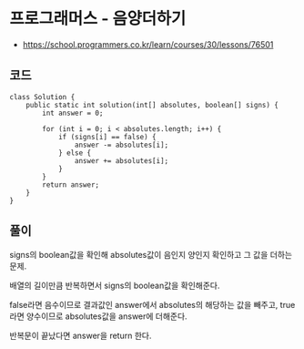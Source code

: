 # 프로그래머스 - 음양더하기
- https://school.programmers.co.kr/learn/courses/30/lessons/76501

## 코드
```
class Solution {
    public static int solution(int[] absolutes, boolean[] signs) {
        int answer = 0;
        
        for (int i = 0; i < absolutes.length; i++) {
        	if (signs[i] == false) {
        		answer -= absolutes[i]; 
        	} else {
        		answer += absolutes[i];
        	}
        }
        return answer;
    }
}
```

## 풀이
signs의 boolean값을 확인해 absolutes값이 음인지 양인지 확인하고 그 값을 더하는 문제.

배열의 길이만큼 반복하면서 signs의 boolean값을 확인해준다.

false라면 음수이므로 결과값인 answer에서 absolutes의 해당하는 값을 빼주고, true라면 양수이므로 absolutes값을 answer에 더해준다.

반복문이 끝났다면 answer을 return 한다.

